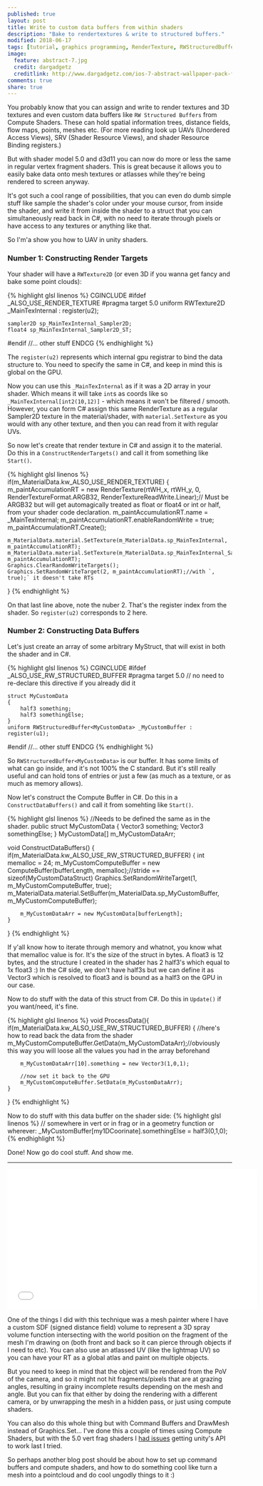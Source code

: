 ```yaml
---
published: true
layout: post
title: Write to custom data buffers from within shaders
description: "Bake to rendertextures & write to structured buffers."
modified: 2018-06-17
tags: [tutorial, graphics programming, RenderTexture, RWStructuredBuffer, buffers, hlsl, cg, unity3d, shader]
image:
  feature: abstract-7.jpg
  credit: dargadgetz
  creditlink: http://www.dargadgetz.com/ios-7-abstract-wallpaper-pack-for-iphone-5-and-ipod-touch-retina/
comments: true
share: true
---
```


You probably know that you can assign and write to render textures and 3D textures and even custom data buffers like `RW Structured Buffers` from Compute Shaders. These can hold spatial information trees, distance fields, flow maps, points, meshes etc. (For more reading look up UAVs (Unordered Access Views), SRV (Shader Resource Views), and shader Resource Binding registers.)

But with shader model 5.0 and d3d11 you can now do more or less the same in regular vertex fragment shaders. This is great because it allows you to easily bake data onto mesh textures or atlasses while they're being rendered to screen anyway.


It's got such a cool range of possibilities, that you can even do dumb simple stuff like sample the shader's color under your mouse cursor, from inside the shader, and write it from inside the shader to a struct that you can simultaneously read back in C#, with no need to iterate through pixels or have access to any textures or anything like that.


So I'm'a show you how to UAV in unity shaders.


### Number 1: Constructing Render Targets

Your shader will have a `RWTexture2D` (or even 3D if you wanna get fancy and bake some point clouds):

{% highlight glsl linenos %}
CGINCLUDE
#ifdef _ALSO_USE_RENDER_TEXTURE
	#pragma target 5.0
	uniform RWTexture2D<half4> _MainTexInternal : register(u2);
	
	sampler2D sp_MainTexInternal_Sampler2D;
	float4 sp_MainTexInternal_Sampler2D_ST;
#endif
//... other stuff
ENDCG
{% endhighlight %}

The `register(u2)` represents which internal gpu registrar to bind the data structure to. You need to specify the same in C#, and keep in mind this is global on the GPU.

Now you can use this `_MainTexInternal` as if it was a 2D array in your shader. Which means it will take `int`s as coords like so `_MainTexInternal[int2(10,12)]` - which means it won't be filtered / smooth. However, you can form C# assign this same RenderTexture as a regular Sampler2D texture in the material/shader, with `material.SetTexture` as you would with any other texture, and then you can read from it with regular UVs.

So now let's create that render texture in C# and assign it to the material. Do this in a `ConstructRenderTargets()` and call it from something like `Start()`.

{% highlight glsl linenos %}
if(m_MaterialData.kw_ALSO_USE_RENDER_TEXTURE)
{
	m_paintAccumulationRT = new RenderTexture(rtWH_x, rtWH_y, 0, RenderTextureFormat.ARGB32, RenderTextureReadWrite.Linear);// Must be ARGB32 but will get automagically treated as float or float4 or int or half, from your shader code declaration.
	m_paintAccumulationRT.name = _MainTexInternal;
	m_paintAccumulationRT.enableRandomWrite = true;
	m_paintAccumulationRT.Create();
	
	m_MaterialData.material.SetTexture(m_MaterialData.sp_MainTexInternal, m_paintAccumulationRT);
	m_MaterialData.material.SetTexture(m_MaterialData.sp_MainTexInternal_Sampler2D, m_paintAccumulationRT);
	Graphics.ClearRandomWriteTargets();
	Graphics.SetRandomWriteTarget(2, m_paintAccumulationRT);//with `, true);` it doesn't take RTs
}
{% endhighlight %}

On that last line above, note the nuber 2. That's the register index from the shader. So `register(u2)` corresponds to 2 here.


### Number 2: Constructing Data Buffers

Let's just create an array of some arbitrary MyStruct, that will exist in both the shader and in C#.

{% highlight glsl linenos %}
CGINCLUDE
#ifdef _ALSO_USE_RW_STRUCTURED_BUFFER
	#pragma target 5.0 // no need to re-declare this directive if you already did it 
	
	struct MyCustomData
	{
		half3 something;
		half3 somethingElse;
	}
	uniform RWStructuredBuffer<MyCustomData> _MyCustomBuffer : register(u1);
#endif
//... other stuff
ENDCG
{% endhighlight %}

So `RWStructuredBuffer<MyCustomData>` is our buffer. It has some limits of what can go inside, and it's not 100% the C standard. But it's still really useful and can hold tons of entries or just a few (as much as a texture, or as much as memory allows).

Now let's construct the Compute Buffer in C#. Do this in a `ConstructDataBuffers()` and call it from somehting like `Start()`.

{% highlight glsl linenos %}
//Needs to be defined the same as in the shader.
public struct MyCustomData
{
	Vector3 something;
	Vector3 somethingElse;
}
MyCustomData[] m_MyCustomDataArr;

void ConstructDataBuffers()
{
	if(m_MaterialData.kw_ALSO_USE_RW_STRUCTURED_BUFFER)
	{
		int memalloc = 24;
		m_MyCustomComputeBuffer = new ComputeBuffer(bufferLength, memalloc);//stride == sizeof(MyCustomDataStruct)
		Graphics.SetRandomWriteTarget(1, m_MyCustomComputeBuffer, true);
		m_MaterialData.material.SetBuffer(m_MaterialData.sp_MyCustomBuffer, m_MyCustomComputeBuffer);
		
		m_MyCustomDataArr = new MyCustomData[bufferLength];
	}
}
{% endhighlight %}

If y'all know how to iterate through memory and whatnot, you know what that memalloc value is for. It's the size of the struct in bytes. A float3 is 12 bytes, and the structure I created in the shader has 2 half3's which equal to 1x float3 :) In the C# side, we don't have half3s but we can define it as Vector3 which is resolved to float3 and is bound as a half3 on the GPU in our case.


Now to do stuff with the data of this struct from C#. Do this in `Update()` if you want/need, it's fine.

{% highlight glsl linenos %}
void ProcessData(){
	if(m_MaterialData.kw_ALSO_USE_RW_STRUCTURED_BUFFER)
	{
		//here's how to read back the data from the shader
		m_MyCustomComputeBuffer.GetData(m_MyCustomDataArr);//obviously this way you will loose all the values you had in the array beforehand
		
		m_MyCustomDataArr[10].something = new Vector3(1,0,1);
		
		//now set it back to the GPU
		m_MyCustomComputeBuffer.SetData(m_MyCustomDataArr);
	}

}
{% endhighlight %}

Now to do stuff with this data buffer on the shader side:
{% highlight glsl linenos %}
// somewhere in vert or in frag or in a geometry function or wherever:
_MyCustomBuffer[my1DCoorinate].somethingElse = half3(0,1,0);
{% endhighlight %}

Done! Now go do cool stuff. And show me.

----

<iframe width="560" height="315" src="//www.youtube.com/embed/NVLIyvMUsTs" frameborder="0"> </iframe>

One of the things I did with this technique was a mesh painter where I have a custom SDF (signed distance field) volume to represent a 3D spray volume function intersecting with the world position on the fragment of the mesh I'm drawing on (both front and back so it can pierce through objects if I need to etc). You can also use an atlassed UV (like the lightmap UV) so you can have your RT as a global atlas and paint on multiple objects.

But you need to keep in mind that the object will be rendered from the PoV of the camera, and so it might not hit fragments/pixels that are at grazing angles, resulting in grainy incomplete results depending on the mesh and angle. But you can fix that either by doing the rendering with a different camera, or by unwrapping the mesh in a hidden pass, or just using compute shaders.

You can also do this whole thing but with Command Buffers and DrawMesh instead of Graphics.Set... I've done this a couple of times using Compute Shaders, but with the 5.0 vert frag shaders I [had issues](https://forum.unity.com/threads/using-rwtexture2d-float4-in-vertex-fragment-shaders.531872/) getting unity's API to work last I tried.

So perhaps another blog post should be about how to set up command buffers and compute shaders, and how to do something cool like turn a mesh into a pointcloud and do cool ungodly things to it :)

